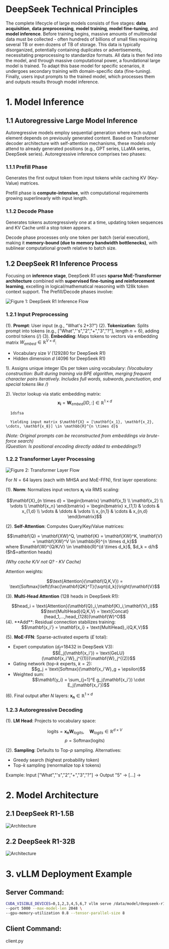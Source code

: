 # DeepSeek Technical Principles

The complete lifecycle of large models consists of five stages: **data acquisition**, **data preprocessing**, **model training**, **model fine-tuning**, and **model inference**. Before training begins, massive amounts of multimodal data must be collected - often hundreds of billions of small files requiring several TB or even dozens of TB of storage. This data is typically disorganized, potentially containing duplicates or advertisements, necessitating preprocessing to standardize formats. All data is then fed into the model, and through massive computational power, a foundational large model is trained. To adapt this base model for specific scenarios, it undergoes secondary training with domain-specific data (fine-tuning). Finally, users input prompts to the trained model, which processes them and outputs results through model inference.


# 1. Model Inference

## 1.1 Autoregressive Large Model Inference

Autoregressive models employ sequential generation where each output element depends on previously generated content. Based on Transformer decoder architecture with self-attention mechanisms, these models only attend to already generated positions (e.g., GPT series, LLaMA series, DeepSeek series). Autoregressive inference comprises two phases:

### 1.1.1 Prefill Phase

Generates the first output token from input tokens while caching KV (Key-Value) matrices.

Prefill phase is **compute-intensive**, with computational requirements growing superlinearly with input length.

### 1.1.2 Decode Phase

Generates tokens autoregressively one at a time, updating token sequences and KV Cache until a stop token appears.

Decode phase processes only one token per batch (serial execution), making it **memory-bound (due to memory bandwidth bottlenecks)**, with sublinear computational growth relative to batch size.

## 1.2 DeepSeek R1 Inference Process

Focusing on **inference stage**, DeepSeek R1 uses **sparse MoE-Transformer architecture** combined with **supervised fine-tuning and reinforcement learning**, excelling in logical/mathematical reasoning with 128k token context support. The Prefill/Decode phases involve:

![Figure 1: DeepSeek R1 Inference Flow](fig1.png)

### 1.2.1 Input Preprocessing

(1). **Prompt**: User input (e.g., "What's 2+3?")
(2). **Tokenization**: Splits prompt into tokens (e.g., ["What","'s","2","+","3","?"], length $n=6$), adding control tokens (<BOS>/<EOS>)
(3). **Embedding**: Maps tokens to vectors via embedding matrix $W_{embed} \in \mathbb{R}^{V \times d}$:
   - Vocabulary size $V$ (129280 for DeepSeek R1)
   - Hidden dimension $d$ (4096 for DeepSeek R1)

   1). Assigns unique integer IDs per token using vocabulary:
      *(Vocabulary construction: Built during training via BPE algorithm, merging frequent character pairs iteratively. Includes full words, subwords, punctuation, and special tokens like <BOS>/<EOS>)*
   
   2). Vector lookup via static embedding matrix:
      $$\mathbf{x_i} = \mathbf{W}_{embed}[ID,:] \in \mathbb{R}^{1 \times d}$$

      1dsfsa
      
      Yielding input matrix $\mathbf{X} = [\mathbf{x_1}, \mathbf{x_2}, \cdots, \mathbf{x_8}] \in \mathbb{R}^{n \times d}$
   *(Note: Original prompts can be reconstructed from embeddings via brute-force search)*  
   *(Question: Is positional encoding directly added to embeddings?)*

### 1.2.2 Transformer Layer Processing

![Figure 2: Transformer Layer Flow](fig2.png)

For $N=64$ layers (each with MHSA and MoE-FFN), first layer operations:

(1). **Norm**: Normalizes input vectors $\mathbf{x_i}$ via RMS scaling:
    <div align="center">
      $$\mathbf{X}_{n \times d} = \begin{bmatrix}
   \mathbf{x_1} \\ \mathbf{x_2} \\ \vdots \\ \mathbf{x_n}
   \end{bmatrix} = \begin{bmatrix}
   x_{1,1} & \cdots & x_{1,d} \\
   \vdots & \ddots & \vdots \\
   x_{n,1} & \cdots & x_{n,d}
   \end{bmatrix}$$
   </div>

(2). **Self-Attention**: Computes Query/Key/Value matrices:
   <div align="center">
     $$\mathbf{Q} = \mathbf{XW}^Q, \mathbf{K} = \mathbf{XW}^K, \mathbf{V} = \mathbf{XW}^V \in \mathbb{R}^{n \times d_k}$$
     </div>
   where $\mathbf{W}^{Q/K/V} \in \mathbb{R}^{d \times d_k}$, $d_k = d/h$ ($h$=attention heads)

   *(Why cache K/V not Q? - KV Cache)*

   Attention weights:
   <div align="center">
   $$\text{Attention}(\mathbf{Q,K,V}) = \text{Softmax}\left(\frac{\mathbf{QK}^T}{\sqrt{d_k}}\right)\mathbf{V}$$
   </div>

(3). **Multi-Head Attention** (128 heads in DeepSeek R1):
<div align="center">
   $$head_i = \text{Attention}(\mathbf{Q}_i,\mathbf{K}_i,\mathbf{V}_i)$$
 </div>
  <div align="center">
   $$\text{MultiHead}(Q,K,V) = \text{Concat}(head_1,...,head_{128})\mathbf{W}^O$$
 </div>
(4). **Add**: Residual connection stabilizes training:
  <div align="center">
   $$\mathbf{x_i'} = \mathbf{x_i} + \text{MultiHead}_i(Q,K,V)$$
    </div>

(5). **MoE-FFN**: Sparse-activated experts ($E$ total):
   - Expert computation ($d_f$=18432 in DeepSeek V3):
     <div align="center">
     $$E_j(\mathbf{x_i'}) = \text{GeLU}(\mathbf{x_i'W}_j^{(1)})\mathbf{W}_j^{(2)}$$
     </div>
   - Gating network (top-$k$ experts, $k=2$):
     <div align="center">
     $$g_j = \text{Softmax}(\mathbf{x_i'W}_g + \epsilon)$$
     </div>
   - Weighted sum:
     <div align="center">
     $$\mathbf{y_i} = \sum_{j=1}^E g_j(\mathbf{x_i'}) \cdot E_j(\mathbf{x_i'})$$
     </div>

(6). Final output after $N$ layers: $\mathbf{x_n} \in \mathbb{R}^{1 \times d}$

### 1.2.3 Autoregressive Decoding

(1). **LM Head**: Projects to vocabulary space:
      <div align="center">
      $$\text{logits} = \mathbf{x_nW}_ {logits }, \quad \mathbf{W}_{logits} \in \mathbb{R}^{d \times V}$$
      </div>
      <div align="center">
      $$p = \text{Softmax}(\text{logits})$$
      </div>

(2). **Sampling**: Defaults to Top-$p$ sampling. Alternatives:
   - Greedy search (highest probability token)
   - Top-$k$ sampling (renormalize top $k$ tokens)

Example: Input ["What","'s","2","+","3","?"] → Output "5" → [...] → <EOS>

# 2. Model Architecture

## 2.1 DeepSeek R1-1.5B
![Architecture](fig3.png)

## 2.2 DeepSeek R1-32B
![Architecture](fig4.png)

# 3. vLLM Deployment Example

## Server Command:
```bash
CUDA_VISIBLE_DEVICES=0,1,2,3,4,5,6,7 vllm serve /data/model/deepseek-r1-32b \
--port 5000 --max-model-len 2048 \
--gpu-memory-utilization 0.8 --tensor-parallel-size 8
```

## Client Command:
 client.py
